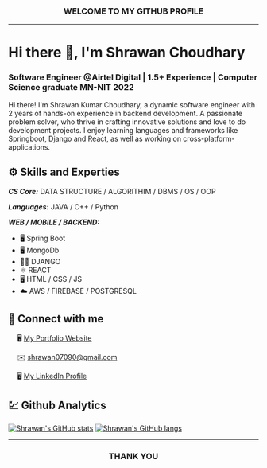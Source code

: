 <h3 align="center">WELCOME TO MY GITHUB PROFILE</h3>
<hr/>

# Hi there 👋, I'm Shrawan Choudhary
### Software Engineer @Airtel Digital | 1.5+ Experience | Computer Science graduate MN-NIT 2022

Hi there! I'm Shrawan Kumar Choudhary, a dynamic software engineer with 2 years of hands-on experience in backend development. A passionate problem solver, who thrive in crafting innovative solutions and love to do development projects. I enjoy learning languages and frameworks like Springboot, Django and React, as well as working on cross-platform-applications. 


## ⚙️ Skills and Experties

***CS Core:*** DATA STRUCTURE / ALGORITHIM / DBMS / OS / OOP

***Languages:*** JAVA / C++ / Python

***WEB / MOBILE / BACKEND:***
* 🖥️ Spring Boot
* 🖥️ MongoDb
* 🧑‍💻 DJANGO
* ⚛️ REACT
* 🖥️ HTML / CSS / JS
* ☁️ AWS / FIREBASE / POSTGRESQL


## 🤝 Connect with me

&emsp; 🖥️ [My Portfolio Website](https://shrawan907.github.io/)  

&emsp; ✉️ shrawan07090@gmail.com

&emsp; 🖥️ [My LinkedIn Profile](https://www.linkedin.com/in/shrawan-kumar-choudhary-44ab181aa/) 


## 💹 Github Analytics

[![Shrawan's GitHub stats](https://github-readme-stats.vercel.app/api?username=shrawan907&layout=compact)](https://shrawan907.github.io/)
[![Shrawan's GitHub langs](https://github-readme-stats.vercel.app/api/top-langs/?username=shrawan907&layout=compact&langs_count=8)](https://shrawan907.github.io/)

<hr/>

<h3 align="center">THANK YOU</h3>

